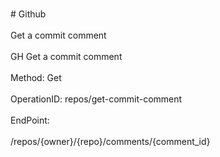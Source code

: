 <br>#     Github</br>
<br>Get a commit comment</br>
<br>GH Get a commit comment</br>
<br>Method: Get</br>
<br>OperationID: repos/get-commit-comment</br>
<br>EndPoint:</br>
<br>/repos/{owner}/{repo}/comments/{comment_id}</br>
